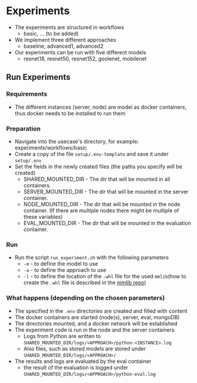 # Experiments

- The experiments are structured in workflows
    - basic, ... (to be added)
- We implement three different approaches
    - baseline, advanced1, advanced2
- Our experiments can be run with five different models
    - resnet18, resnet50, resnet152, goolenet, mobilenet

## Run Experiments

### Requirements

- The different instances (server, node) are model as docker containers, thus docker needs to be installed to run them

### Preparation

- Navigate into the usecase's directory, for example: experiments/workflows/basic
- Create a copy of the file `setup/.env-template` and save it under `setup/.env`
- Set the fields in the newly created files (the paths you specify will be created)
    - SHARED_MOUNTED_DIR - The dir that will be mounted in all containers.
    - SERVER_MOUNTED_DIR - The dir that will be mounted in the server container.
    - NODE_MOUNTED_DIR - The dir that will be mounted in the node container. (If there are multiple nodes there might be
      multiple of these variables)
    - EVAL_MOUNTED_DIR - The dir that will be mounted in the evaluation container.

### Run

- Run the script `run_experiment.sh` with the following parameters
    - `-m` - to define the model to use
    - `-a` - to define the approach to use
    - `-l` - to define the location of the `.whl` file for the used `mmlib`(how to create the `.whl` file is described
      in the [mmlib repo](https://github.com/slin96/mmlib))

### What happens (depending on the chosen parameters)

- The specified in the `.env` directories are created and filled with content
- The docker containers are started (node(s), server, eval, mongoDB)
- The directories mounted, and a docker network will be established
- The experiment code is run in the node and the server containers
    - Logs from Python are written to `SHARED_MOUNTED_DIR/logs/<APPROACH>/python-<INSTANCE>.log`
    - Also files, such as stored models are stored under `SHARED_MOUNTED_DIR/logs/<APPROACH>/`
- The results and logs are evaluated by the eval container
    - the result of the evaluation is logged under `SHARED_MOUNTED_DIR/logs/<APPROACH>/python-eval.log`
